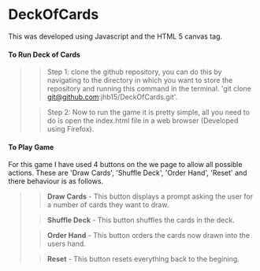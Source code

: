 # DeckOfCards

This was developed using Javascript and the HTML 5 canvas tag.

#### To Run Deck of Cards

>
>> Step 1: clone the github repository, you can do this by navigating to the directory in which you want to store the repository and running this command in the terminal. 'git clone git@github.com:jhb15/DeckOfCards.git'.
>
>> Step 2: Now to run the game it is pretty simple, all you need to do is open the index.html file in a web browser (Developed using Firefox).
>

#### To Play Game

For this game I have used 4 buttons on the we page to allow all possible actions. These are 'Draw Cards', 'Shuffle Deck', 'Order Hand', 'Reset' and there behaviour is as follows.

>
>> **Draw Cards** - This button displays a prompt asking the user for a number of cards they want to draw.
>
>> **Shuffle Deck** - This button shuffles the cards in the deck.
>
>> **Order Hand** - This button orders the cards now drawn into the users hand.
>
>> **Reset** - This button resets everything back to the begining.
>